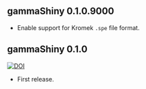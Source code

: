 ## gammaShiny 0.1.0.9000
* Enable support for Kromek `.spe` file format.


## gammaShiny 0.1.0
[![DOI](https://zenodo.org/badge/DOI/10.5281/zenodo.4139006.svg)](https://doi.org/10.5281/zenodo.4139006)

* First release.
